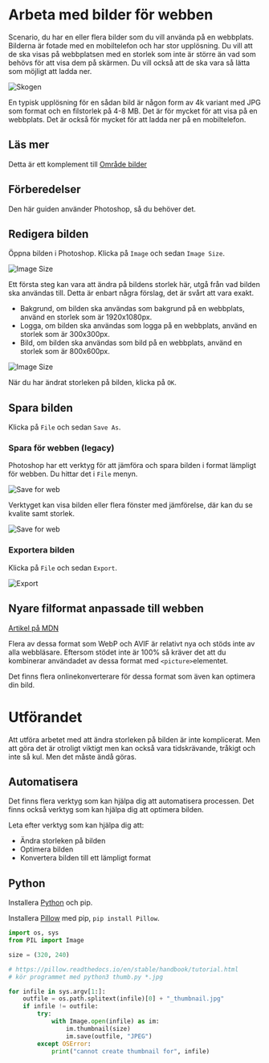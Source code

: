 # Arbeta med bilder för webben

Scenario, du har en eller flera bilder som du vill använda på en webbplats. Bilderna är fotade med en mobiltelefon och har stor upplösning. Du vill att de ska visas på webbplatsen med en storlek som inte är större än vad som behövs för att visa dem på skärmen. Du vill också att de ska vara så lätta som möjligt att ladda ner.

![Skogen](assets/resized-IMG_20220828_130348.jpg)

En typisk upplösning för en sådan bild är någon form av 4k variant med JPG som format och en filstorlek på 4-8 MB. Det är för mycket för att visa på en webbplats. Det är också för mycket för att ladda ner på en mobiltelefon.

## Läs mer

Detta är ett komplement till [Område bilder](https://webbutveckling.jensa.dev/media/bilder/)

## Förberedelser

Den här guiden använder Photoshop, så du behöver det.

## Redigera bilden

Öppna bilden i Photoshop. Klicka på `Image` och sedan `Image Size`.

![Image Size](assets/original-img-size-ps.png)

Ett första steg kan vara att ändra på bildens storlek här, utgå från vad bilden ska användas till. Detta är enbart några förslag, det är svårt att vara exakt.

- Bakgrund, om bilden ska användas som bakgrund på en webbplats, använd en storlek som är 1920x1080px.
- Logga, om bilden ska användas som logga på en webbplats, använd en storlek som är 300x300px.
- Bild, om bilden ska användas som bild på en webbplats, använd en storlek som är 800x600px.

![Image Size](assets/resize-img-size-ps.png)

När du har ändrat storleken på bilden, klicka på `OK`.

## Spara bilden

Klicka på `File` och sedan `Save As`.

### Spara för webben (legacy)

Photoshop har ett verktyg för att jämföra och spara bilden i format lämpligt för webben. Du hittar det i `File` menyn.

![Save for web](assets/ps-menu-save-for-web.png)

Verktyget kan visa bilden eller flera fönster med jämförelse, där kan du se kvalite samt storlek.

![Save for web](assets/ps-save-for-web.png)

### Exportera bilden

Klicka på `File` och sedan `Export`.

![Export](assets/ps-export-as.png)

## Nyare filformat anpassade till webben

[Artikel på MDN](https://developer.mozilla.org/en-US/docs/Web/Media/Formats/Image_types)

Flera av dessa format som WebP och AVIF är relativt nya och stöds inte av alla webbläsare. Eftersom stödet inte är 100% så kräver det att du kombinerar användadet av dessa format med `<picture>`elementet.

Det finns flera onlinekonverterare för dessa format som även kan optimera din bild.

# Utförandet

Att utföra arbetet med att ändra storleken på bilden är inte komplicerat. Men att göra det är otroligt viktigt men kan också vara tidskrävande, tråkigt och inte så kul. Men det måste ändå göras.

## Automatisera

Det finns flera verktyg som kan hjälpa dig att automatisera processen. Det finns också verktyg som kan hjälpa dig att optimera bilden.

Leta efter verktyg som kan hjälpa dig att:

- Ändra storleken på bilden
- Optimera bilden
- Konvertera bilden till ett lämpligt format

## Python

Installera [Python](https://www.python.org/) och pip.

Installera [Pillow](https://pillow.readthedocs.io/en/stable/) med pip, `pip install Pillow`.

```python
import os, sys
from PIL import Image

size = (320, 240)

# https://pillow.readthedocs.io/en/stable/handbook/tutorial.html
# kör programmet med python3 thumb.py *.jpg

for infile in sys.argv[1:]:
    outfile = os.path.splitext(infile)[0] + "_thumbnail.jpg"
    if infile != outfile:
        try:
            with Image.open(infile) as im:
                im.thumbnail(size)
                im.save(outfile, "JPEG")
        except OSError:
            print("cannot create thumbnail for", infile)
```